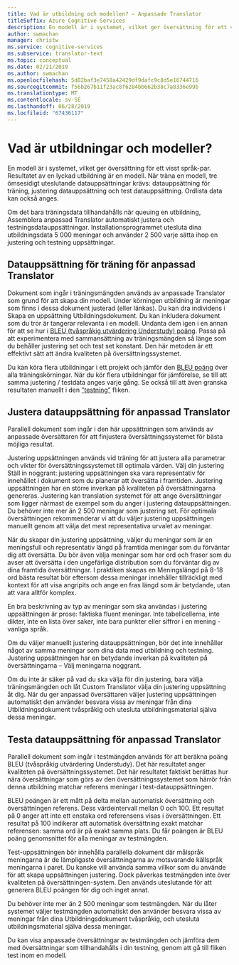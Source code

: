 ```yaml
---
title: Vad är utbildning och modellen? – Anpassade Translator
titleSuffix: Azure Cognitive Services
description: En modell är i systemet, vilket ger översättning för ett visst språk-par. Resultatet av en lyckad utbildning är en modell. När träna en modell, krävs tre ömsesidigt uteslutande datauppsättningar utbildning datauppsättning, justering datauppsättning och testningen datauppsättning.
author: swmachan
manager: christw
ms.service: cognitive-services
ms.subservice: translator-text
ms.topic: conceptual
ms.date: 02/21/2019
ms.author: swmachan
ms.openlocfilehash: 5d82baf3e7458a42429df9dafc9c8d5e16744716
ms.sourcegitcommit: f56b267b11f23ac8f6284bb662b38c7a8336e99b
ms.translationtype: MT
ms.contentlocale: sv-SE
ms.lasthandoff: 06/28/2019
ms.locfileid: "67436117"
---
```

# <a name="what-are-trainings-and-models"></a>Vad är utbildningar och modeller?

En modell är i systemet, vilket ger översättning för ett visst språk-par.
Resultatet av en lyckad utbildning är en modell. När träna en modell, tre ömsesidigt uteslutande datauppsättningar krävs: datauppsättning för träning, justering datauppsättning och test datauppsättning. Ordlista data kan också anges.

Om det bara träningsdata tillhandahålls när queuing en utbildning, Assemblera anpassad Translator automatiskt justera och testningsdatauppsättningar. Installationsprogrammet utesluta dina utbildningsdata 5 000 meningar och använder 2 500 varje sätta ihop en justering och testning uppsättningar.

## <a name="training-dataset-for-custom-translator"></a>Datauppsättning för träning för anpassad Translator

Dokument som ingår i träningsmängden används av anpassade Translator som grund för att skapa din modell. Under körningen utbildning är meningar som finns i dessa dokument justerad (eller länkas). Du kan dra individens i Skapa en uppsättning Utbildningsdokument. Du kan inkludera dokument som du tror är tangerar relevanta i en modell. Undanta dem igen i en annan för att se hur i [BLEU (tvåspråkig utvärdering Understudy) poäng](what-is-bleu-score.md). Passa på att experimentera med sammansättning av träningsmängden så länge som du behåller justering set och test set konstant. Den här metoden är ett effektivt sätt att ändra kvaliteten på översättningssystemet.

Du kan köra flera utbildningar i ett projekt och jämför den [BLEU poäng](what-is-bleu-score.md) över alla träningskörningar. När du kör flera utbildningar för jämförelse, se till att samma justering / testdata anges varje gång. Se också till att även granska resultaten manuellt i den [”testning”](how-to-view-system-test-results.md) fliken.

## <a name="tuning-dataset-for-custom-translator"></a>Justera datauppsättning för anpassad Translator

Parallell dokument som ingår i den här uppsättningen som används av anpassade översättaren för att finjustera översättningssystemet för bästa möjliga resultat.

Justering uppsättningen används vid träning för att justera alla parametrar och vikter för översättningssystemet till optimala värden. Välj din justering Ställ in noggrant: justering uppsättningen ska vara representativ för innehållet i dokument som du planerar att översätta i framtiden. Justering uppsättningen har en större inverkan på kvaliteten på översättningarna genereras. Justering kan translation systemet för att ange översättningar som ligger närmast de exempel som du anger i justering datauppsättningen. Du behöver inte mer än 2 500 meningar som justering set. För optimala översättningen rekommenderar vi att du väljer justering uppsättningen manuellt genom att välja det mest representativa urvalet av meningar.

När du skapar din justering uppsättning, väljer du meningar som är en meningsfull och representativ längd på framtida meningar som du förväntar dig att översätta. Du bör även välja meningar som har ord och fraser som du avser att översätta i den ungefärliga distribution som du förväntar dig av dina framtida översättningar. I praktiken skapas en Meningslängd på 8-18 ord bästa resultat bör eftersom dessa meningar innehåller tillräckligt med kontext för att visa angripits och ange en fras längd som är betydande, utan att vara alltför komplex.

En bra beskrivning av typ av meningar som ska användas i justering uppsättningen är prose: faktiska fluent meningar. Inte tabellcellerna, inte dikter, inte en lista över saker, inte bara punkter eller siffror i en mening - vanliga språk.

Om du väljer manuellt justering datauppsättningen, bör det inte innehåller något av samma meningar som dina data med utbildning och testning. Justering uppsättningen har en betydande inverkan på kvaliteten på översättningarna – Välj meningarna noggrant.

Om du inte är säker på vad du ska välja för din justering, bara välja träningsmängden och låt Custom Translator välja din justering uppsättning åt dig. När du ger anpassad översättaren väljer justering uppsättningen automatiskt den använder besvara vissa av meningar från dina Utbildningsdokument tvåspråkig och utesluta utbildningsmaterial själva dessa meningar.

## <a name="testing-dataset-for-custom-translator"></a>Testa datauppsättning för anpassad Translator

Parallell dokument som ingår i testmängden används för att beräkna poäng BLEU (tvåspråkig utvärdering Understudy). Det här resultatet anger kvaliteten på översättningssystemet. Det här resultatet faktiskt berättas hur nära översättningar som görs av den översättningssystemet som härrör från denna utbildning matchar referens meningar i test-datauppsättningen.

BLEU poängen är ett mått på delta mellan automatisk översättning och översättningen referens. Dess värdeintervall mellan 0 och 100. Ett resultat på 0 anger att inte ett enstaka ord referensens visas i översättningen. Ett resultat på 100 indikerar att automatisk översättning exakt matchar referensen: samma ord är på exakt samma plats. Du får poängen är BLEU poäng genomsnittet för alla meningar av testmängden.

Test-uppsättningen bör innehålla parallella dokument där målspråk meningarna är de lämpligaste översättningarna av motsvarande källspråk meningarna i paret. Du kanske vill använda samma villkor som du använde för att skapa uppsättningen justering. Dock påverkas testmängden inte över kvaliteten på översättningen-system. Den används uteslutande för att generera BLEU poängen för dig och inget annat.

Du behöver inte mer än 2 500 meningar som testmängden. När du låter systemet väljer testmängden automatiskt den använder besvara vissa av meningar från dina Utbildningsdokument tvåspråkig, och utesluta utbildningsmaterial själva dessa meningar.

Du kan visa anpassade översättningar av testmängden och jämföra dem med översättningar som tillhandahålls i din testning, genom att gå till fliken test inom en modell.
